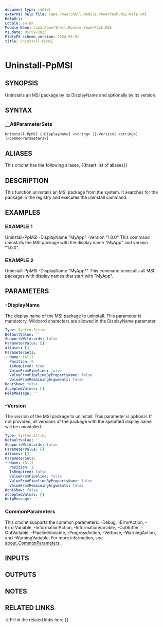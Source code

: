 ```yaml
---
document type: cmdlet
external help file: Capa.PowerShell.Module.PowerPack.MSI-Help.xml
HelpUri: ''
Locale: en-DK
Module Name: Capa.PowerShell.Module.PowerPack.MSI
ms.date: 05/09/2025
PlatyPS schema version: 2024-05-01
title: Uninstall-PpMSI
---
```


# Uninstall-PpMSI

## SYNOPSIS

Uninstalls an MSI package by its DisplayName and optionally by its version.

## SYNTAX

### __AllParameterSets

```
Uninstall-PpMSI [-DisplayName] <string> [[-Version] <string>] [<CommonParameters>]
```

## ALIASES

This cmdlet has the following aliases,
  {{Insert list of aliases}}

## DESCRIPTION

This function uninstalls an MSI package from the system.
It searches for the package in the registry and executes the uninstall command.

## EXAMPLES

### EXAMPLE 1

Uninstall-PpMSI -DisplayName "MyApp" -Version "1.0.0"
This command uninstalls the MSI package with the display name "MyApp" and version "1.0.0".

### EXAMPLE 2

Uninstall-PpMSI -DisplayName "MyApp*"
This command uninstalls all MSI packages with display names that start with "MyApp".

## PARAMETERS

### -DisplayName

The display name of the MSI package to uninstall.
This parameter is mandatory.
Wildcard characters are allowed in the DisplayName parameter.

```yaml
Type: System.String
DefaultValue: ''
SupportsWildcards: false
ParameterValue: []
Aliases: []
ParameterSets:
- Name: (All)
  Position: 0
  IsRequired: true
  ValueFromPipeline: false
  ValueFromPipelineByPropertyName: false
  ValueFromRemainingArguments: false
DontShow: false
AcceptedValues: []
HelpMessage: ''
```

### -Version

The version of the MSI package to uninstall.
This parameter is optional.
If not provided, all versions of the package with the specified display name will be uninstalled.

```yaml
Type: System.String
DefaultValue: ''
SupportsWildcards: false
ParameterValue: []
Aliases: []
ParameterSets:
- Name: (All)
  Position: 1
  IsRequired: false
  ValueFromPipeline: false
  ValueFromPipelineByPropertyName: false
  ValueFromRemainingArguments: false
DontShow: false
AcceptedValues: []
HelpMessage: ''
```

### CommonParameters

This cmdlet supports the common parameters: -Debug, -ErrorAction, -ErrorVariable,
-InformationAction, -InformationVariable, -OutBuffer, -OutVariable, -PipelineVariable,
-ProgressAction, -Verbose, -WarningAction, and -WarningVariable. For more information, see
[about_CommonParameters](https://go.microsoft.com/fwlink/?LinkID=113216).

## INPUTS

## OUTPUTS

## NOTES

## RELATED LINKS

{{ Fill in the related links here }}

